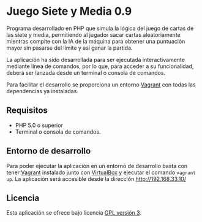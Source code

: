 Juego Siete y Media 0.9
================================

Programa desarrollado en PHP que simula la lógica del juego de cartas de las siete y media, permitiendo al
jugador sacar cartas aleatoriamente mientras compite con la IA de la máquina para obtener una puntuación mayor 
sin pasarse del límite y así ganar la partida.

La aplicación ha sido desarrollada para ser ejecutada interactivamente mediante línea de comandos, por lo que,
para acceder a su funcionalidad, deberá ser lanzada desde un terminal o consola de comandos.

Para facilitar el desarrollo se proporciona un entorno [Vagrant] con todas las dependencias ya instaladas.

## Requisitos
- PHP 5.0 o superior
- Terminal o consola de comandos.

## Entorno de desarrollo
Para poder ejecutar la aplicación en un entorno de desarrollo basta con tener [Vagrant] instalado junto con [VirtualBox]
y ejecutar el comando `vagrant up`. La aplicación será accesible desde la dirección http://192.168.33.10/

## Licencia
Esta aplicación se ofrece bajo licencia [GPL versión 3].

[Vagrant]: https://www.vagrantup.com/
[VirtualBox]: https://www.virtualbox.org
[GPL versión 3]: https://www.gnu.org/licenses/gpl-3.0.en.html